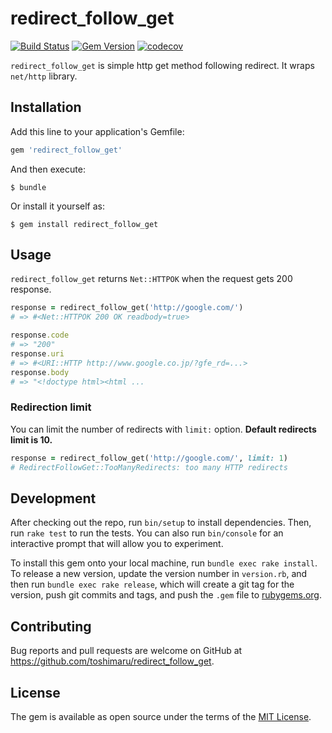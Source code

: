 # redirect_follow_get

[![Build Status](https://travis-ci.org/toshimaru/redirect_follow_get.svg?branch=master)](https://travis-ci.org/toshimaru/redirect_follow_get)
[![Gem Version](https://badge.fury.io/rb/redirect_follow_get.svg)](https://badge.fury.io/rb/redirect_follow_get)
[![codecov](https://codecov.io/gh/toshimaru/redirect_follow_get/branch/master/graph/badge.svg)](https://codecov.io/gh/toshimaru/redirect_follow_get)

`redirect_follow_get` is simple http get method following redirect. It wraps `net/http` library.

## Installation

Add this line to your application's Gemfile:

```ruby
gem 'redirect_follow_get'
```

And then execute:

    $ bundle

Or install it yourself as:

    $ gem install redirect_follow_get

## Usage

`redirect_follow_get` returns `Net::HTTPOK` when the request gets 200 response.

```rb
response = redirect_follow_get('http://google.com/')
# => #<Net::HTTPOK 200 OK readbody=true>

response.code
# => "200"
response.uri
# => #<URI::HTTP http://www.google.co.jp/?gfe_rd=...>
response.body
# => "<!doctype html><html ...
```

### Redirection limit

You can limit the number of redirects with `limit:` option. **Default redirects limit is 10.**

```rb
response = redirect_follow_get('http://google.com/', limit: 1)
# RedirectFollowGet::TooManyRedirects: too many HTTP redirects
```

## Development

After checking out the repo, run `bin/setup` to install dependencies. Then, run `rake test` to run the tests. You can also run `bin/console` for an interactive prompt that will allow you to experiment.

To install this gem onto your local machine, run `bundle exec rake install`. To release a new version, update the version number in `version.rb`, and then run `bundle exec rake release`, which will create a git tag for the version, push git commits and tags, and push the `.gem` file to [rubygems.org](https://rubygems.org).

## Contributing

Bug reports and pull requests are welcome on GitHub at https://github.com/toshimaru/redirect_follow_get.

## License

The gem is available as open source under the terms of the [MIT License](http://opensource.org/licenses/MIT).
